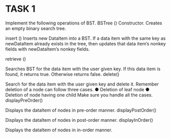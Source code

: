 # TASK 1
Implement the following operations of BST.
BSTree ()
Constructor. Creates an empty binary search tree.

insert ()
Inserts new DataItem into a BST. If a data item with the same key as newDataItem
already exists in the tree, then updates that data item’s nonkey fields with newDataItem’s
nonkey fields.


retrieve ()

Searches BST for the data item with the user given key. If this data item is found, it
returns true. Otherwise returns false.
delete()

Search for the data item with the user given key and delete it. Remember deletion of
a node can follow three cases.
● Deletion of leaf node
● Deletion of node having one child
Make sure you handle all the cases.
displayPreOrder()

Displays the dataItem of nodes in pre-order manner.
displayPostOrder()

Displays the dataItem of nodes in post-order manner.
displayInOrder()

Displays the dataItem of nodes in in-order manner.